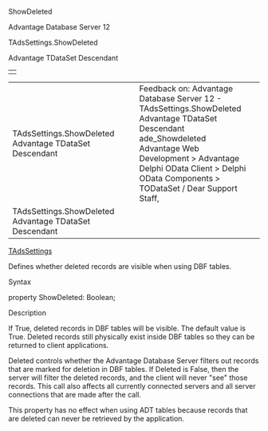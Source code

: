 ShowDeleted




Advantage Database Server 12  

TAdsSettings.ShowDeleted

Advantage TDataSet Descendant

|  |
| --- |
|  |

|  |  |  |  |  |
| --- | --- | --- | --- | --- |
| TAdsSettings.ShowDeleted  Advantage TDataSet Descendant |  |  | Feedback on: Advantage Database Server 12 - TAdsSettings.ShowDeleted Advantage TDataSet Descendant ade\_Showdeleted Advantage Web Development > Advantage Delphi OData Client > Delphi OData Components > TODataSet / Dear Support Staff, |  |
| TAdsSettings.ShowDeleted  Advantage TDataSet Descendant |  |  |  |  |

[TAdsSettings](ade_tadssettings_7.htm)

Defines whether deleted records are visible when using DBF tables.

Syntax

property ShowDeleted: Boolean;

Description

If True, deleted records in DBF tables will be visible. The default value is True. Deleted records still physically exist inside DBF tables so they can be returned to client applications.

Deleted controls whether the Advantage Database Server filters out records that are marked for deletion in DBF tables. If Deleted is False, then the server will filter the deleted records, and the client will never "see" those records. This call also affects all currently connected servers and all server connections that are made after the call.

This property has no effect when using ADT tables because records that are deleted can never be retrieved by the application.